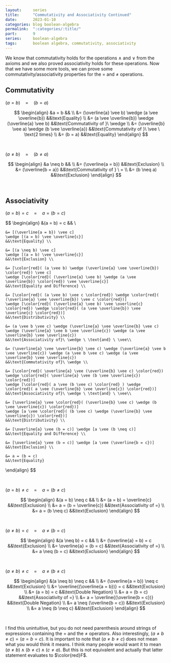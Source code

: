 ```yaml
---
layout:     series
title:      "Commutativity and Associativity Continued"
date:       2023-01-10
categories: blog boolean-algebra
permalink:  ":categories/:title/"
part:       9
series:     boolean-algebra
tags:       boolean algebra, commutativity, associativity
---
```


We know that commutativity holds for the operations $\wedge$ and $\vee$ from the axioms and we also proved associativity holds for these operations. Now that we have some more tools, we can prove some commutativity/associativity properties for the $=$ and $\neq$ operations.

## Commutativity

$(a = b) \quad = \quad (b = a)$

$$
\begin{align}
    &a = b                                                  && \\
    &= (\overline{a} \vee b) \wedge (a \vee \overline{b})   &&\text{Equality} \\
    &= (a \vee \overline{b}) \wedge (\overline{a} \vee b)   &&\text{Commutativity of }\ \wedge \\
    &= (\overline{b} \vee a) \wedge (b \vee \overline{a})   &&\text{Commutativity of }\ \vee \ \text{2 times} \\
    &= (b = a)                                              &&\text{Equality}
\end{align}
$$

<br>

$(a \neq b) \quad = \quad (b \neq a)$

$$
\begin{align}
    &a \neq b               && \\
    &= (\overline{a = b})   &&\text{Exclusion} \\
    &= (\overline{b = a})   &&\text{Commutativity of } \ = \\
    &= (b \neq a)           &&\text{Exclusion}
\end{align}
$$

<br>

## Associativity

$(a = b) = c \quad = \quad a = (b = c)$

$$
\begin{align}
    &(a = b) = c
    && \\

    &= [(\overline{a = b}) \vee c]
    \wedge [(a = b) \vee \overline{c}]
    &&\text{Equality} \\

    &= [(a \neq b) \vee c]
    \wedge [(a = b) \vee \overline{c}]
    &&\text{Exclusion} \\

    &= [\color{red}( (a \vee b) \wedge (\overline{a} \vee \overline{b}) \color{red}) \vee c]
    \wedge [\color{red}( (\overline{a} \vee b) \wedge (a \vee \overline{b}) \color{red}) \vee \overline{c}]
    &&\text{Equality and Difference} \\

    &= [\color{red}( (a \vee b) \vee c \color{red}) \wedge \color{red}( (\overline{a} \vee \overline{b}) \vee c \color{red})]
    \wedge [\color{red}( (\overline{a} \vee b) \vee \overline{c} \color{red}) \wedge \color{red}( (a \vee \overline{b}) \vee \overline{c} \color{red})]
    &&\text{Distributivity} \\

    &= (a \vee b \vee c) \wedge (\overline{a} \vee \overline{b} \vee c) \wedge (\overline{a} \vee b \vee \overline{c}) \wedge (a \vee \overline{b} \vee \overline{c})
    &&\text{Associativity of}\ \wedge \ \text{and} \ \vee\\

    &= (\overline{a} \vee \overline{b} \vee c) \wedge (\overline{a} \vee b \vee \overline{c}) \wedge (a \vee b \vee c) \wedge (a \vee \overline{b} \vee \overline{c})
    &&\text{Commutativity of}\ \wedge \\

    &= [\color{red}( \overline{a} \vee (\overline{b} \vee c) \color{red}) \wedge \color{red}( \overline{a} \vee (b \vee \overline{c}) \color{red})] 
    \wedge [\color{red}( a \vee (b \vee c) \color{red} ) \wedge \color{red}( a \vee (\overline{b} \vee \overline{c}) \color{red})]
    &&\text{Associativity of}\ \wedge \ \text{and} \ \vee\\

    &= [\overline{a} \vee \color{red}( (\overline{b} \vee c) \wedge (b \vee \overline{c}) \color{red})] 
    \wedge [a \vee \color{red}( (b \vee c) \wedge (\overline{b} \vee \overline{c}) \color{red})]
    &&\text{Distributivity} \\

    &= [\overline{a} \vee (b = c)] \wedge [a \vee (b \neq c)]
    &&\text{Equality and Difference} \\

    &= [\overline{a} \vee (b = c)] \wedge [a \vee (\overline{b = c})]
    &&\text{Exclusion} \\

    &= a = (b = c)
    &&\text{Equality}
\end{align}
$$

<br>

$(a = b) \neq c \quad = \quad a = (b \neq c)$

$$
\begin{align}
    &(a = b) \neq c             && \\
    &= (a = b) = \overline{c}   &&\text{Exclusion} \\
    &= a = (b = \overline{c})   &&\text{Associativity of =} \\
    &= a = (b \neq c)           &&\text{Exclusion}
\end{align}
$$

<br>

$(a \neq b) = c \quad = \quad a \neq (b = c)$

$$
\begin{align}
    &(a \neq b) = c             && \\
    &= (\overline{a} = b) = c   &&\text{Exclusion} \\
    &= \overline{a} = (b = c)   &&\text{Associativity of =} \\
    &= a \neq (b = c)           &&\text{Exclusion}
\end{align}
$$

<br>

$(a \neq b) \neq c \quad = \quad a \neq (b \neq c)$

$$
\begin{align}
    &(a \neq b) \neq c                      && \\
    &= (\overline{a = b}) \neq c            &&\text{Exclusion} \\
    &= \overline{(\overline{a = b})} = c    &&\text{Exclusion} \\
    &= (a = b) = c                          &&\text{Double Negation} \\
    &= a = (b = c)                          &&\text{Associativity of =} \\
    &= a = \overline{(\overline{b = c})}    &&\text{Double Negation} \\
    &= a \neq (\overline{b = c})            &&\text{Exclusion} \\
    &= a \neq (b \neq c)                    &&\text{Exclusion}
\end{align}
$$

<br>

I find this unintuitive, but you do not need parenthesis around strings of expressions containing the $=$ and the $\neq$ operators. Also interestingly, $(a \neq b \neq c) = (a = b = c)$. It is important to note that $(a \neq b \neq c)$ does not mean what you would think it means. I think many people would want it to mean $(a \neq b) \wedge (b \neq c) \wedge (c \neq a)$. But this is not equivalent and actually that latter statement evaluates to $\color{red}F$.